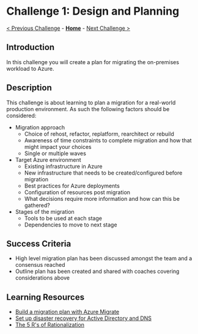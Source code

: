 # Challenge 1: Design and Planning

[< Previous Challenge](./00-lab_setup.md) - **[Home](../README.md)** - [Next Challenge >](./02-discovery.md)

## Introduction

In this challenge you will create a plan for migrating the on-premises workload to Azure.


## Description

This challenge is about learning to plan a migration for a real-world production environment.  As such the following factors should be considered:

- Migration approach
  - Choice of rehost, refactor, replatform, rearchitect or rebuild
  - Awareness of time constraints to complete migration and how that might impact your choices
  - Single or multiple waves
- Target Azure environment
  - Existing infrastructure in Azure
  - New infrastructure that needs to be created/configured before migration
  - Best practices for Azure deployments
  - Configuration of resources post migration
  - What decisions require more information and how can this be gathered?
- Stages of the migration
  - Tools to be used at each stage
  - Dependencies to move to next stage


## Success Criteria

- High level migration plan has been discussed amongst the team and a consensus reached
- Outline plan has been created and shared with coaches covering considerations above


## Learning Resources

- [Build a migration plan with Azure Migrate](https://docs.microsoft.com/azure/migrate/concepts-migration-planning)
- [Set up disaster recovery for Active Directory and DNS](https://docs.microsoft.com/azure/site-recovery/site-recovery-active-directory)
- [The 5 R's of Rationalization](https://docs.microsoft.com/azure/cloud-adoption-framework/digital-estate/5-rs-of-rationalization)
